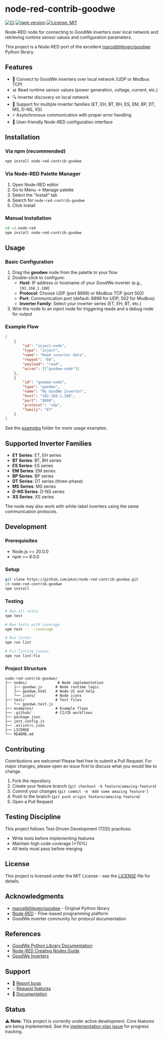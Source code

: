 # node-red-contrib-goodwe

[![CI](https://github.com/pkot/node-red-contrib-goodwe/actions/workflows/ci.yml/badge.svg)](https://github.com/pkot/node-red-contrib-goodwe/actions/workflows/ci.yml)
[![npm version](https://badge.fury.io/js/node-red-contrib-goodwe.svg)](https://www.npmjs.com/package/node-red-contrib-goodwe)
[![License: MIT](https://img.shields.io/badge/License-MIT-yellow.svg)](https://opensource.org/licenses/MIT)

Node-RED node for connecting to GoodWe inverters over local network and retrieving runtime sensor values and configuration parameters.

This project is a Node-RED port of the excellent [marcelblijleven/goodwe](https://github.com/marcelblijleven/goodwe) Python library.

## Features

- 🔌 Connect to GoodWe inverters over local network (UDP or Modbus TCP)
- 📊 Read runtime sensor values (power generation, voltage, current, etc.)
- 🔍 Inverter discovery on local network
- 🎯 Support for multiple inverter families (ET, EH, BT, BH, ES, EM, BP, DT, MS, D-NS, XS)
- ⚡ Asynchronous communication with proper error handling
- 🎨 User-friendly Node-RED configuration interface

## Installation

### Via npm (recommended)

```bash
npm install node-red-contrib-goodwe
```

### Via Node-RED Palette Manager

1. Open Node-RED editor
2. Go to Menu → Manage palette
3. Select the "Install" tab
4. Search for `node-red-contrib-goodwe`
5. Click Install

### Manual Installation

```bash
cd ~/.node-red
npm install node-red-contrib-goodwe
```

## Usage

### Basic Configuration

1. Drag the **goodwe** node from the palette to your flow
2. Double-click to configure:
   - **Host**: IP address or hostname of your GoodWe inverter (e.g., `192.168.1.100`)
   - **Protocol**: Choose UDP (port 8899) or Modbus TCP (port 502)
   - **Port**: Communication port (default: 8899 for UDP, 502 for Modbus)
   - **Inverter Family**: Select your inverter series (ET, EH, BT, etc.)
3. Wire the node to an inject node for triggering reads and a debug node for output

### Example Flow

```json
[
    {
        "id": "inject-node",
        "type": "inject",
        "name": "Read inverter data",
        "repeat": "60",
        "payload": "read",
        "wires": [["goodwe-node"]]
    },
    {
        "id": "goodwe-node",
        "type": "goodwe",
        "name": "My GoodWe Inverter",
        "host": "192.168.1.100",
        "port": "8899",
        "protocol": "udp",
        "family": "ET"
    }
]
```

See the [examples](./examples/) folder for more usage examples.

## Supported Inverter Families

- **ET Series**: ET, EH series
- **BT Series**: BT, BH series  
- **ES Series**: ES series
- **EM Series**: EM series
- **BP Series**: BP series
- **DT Series**: DT series (three-phase)
- **MS Series**: MS series
- **D-NS Series**: D-NS series
- **XS Series**: XS series

The node may also work with white-label inverters using the same communication protocols.

## Development

### Prerequisites

- Node.js >= 20.0.0
- npm >= 6.0.0

### Setup

```bash
git clone https://github.com/pkot/node-red-contrib-goodwe.git
cd node-red-contrib-goodwe
npm install
```

### Testing

```bash
# Run all tests
npm test

# Run tests with coverage
npm test -- --coverage

# Run linter
npm run lint

# Fix linting issues
npm run lint:fix
```

### Project Structure

```
node-red-contrib-goodwe/
├── nodes/              # Node implementation
│   ├── goodwe.js      # Node runtime logic
│   ├── goodwe.html    # Node UI and help
│   └── icons/         # Node icons
├── test/              # Test files
│   └── goodwe.test.js
├── examples/          # Example flows
├── .github/           # CI/CD workflows
├── package.json
├── jest.config.js
├── .eslintrc.json
├── LICENSE
└── README.md
```

## Contributing

Contributions are welcome! Please feel free to submit a Pull Request. For major changes, please open an issue first to discuss what you would like to change.

1. Fork the repository
2. Create your feature branch (`git checkout -b feature/amazing-feature`)
3. Commit your changes (`git commit -m 'Add some amazing feature'`)
4. Push to the branch (`git push origin feature/amazing-feature`)
5. Open a Pull Request

## Testing Discipline

This project follows Test-Driven Development (TDD) practices:
- Write tests before implementing features
- Maintain high code coverage (>70%)
- All tests must pass before merging

## License

This project is licensed under the MIT License - see the [LICENSE](LICENSE) file for details.

## Acknowledgments

- [marcelblijleven/goodwe](https://github.com/marcelblijleven/goodwe) - Original Python library
- [Node-RED](https://nodered.org/) - Flow-based programming platform
- GoodWe inverter community for protocol documentation

## References

- [GoodWe Python Library Documentation](https://github.com/marcelblijleven/goodwe)
- [Node-RED Creating Nodes Guide](https://nodered.org/docs/creating-nodes/)
- [GoodWe Inverters](https://www.goodwe.com/)

## Support

- 🐛 [Report bugs](https://github.com/pkot/node-red-contrib-goodwe/issues)
- 💡 [Request features](https://github.com/pkot/node-red-contrib-goodwe/issues)
- 📖 [Documentation](https://github.com/pkot/node-red-contrib-goodwe)

## Status

⚠️ **Note**: This project is currently under active development. Core features are being implemented. See the [implementation plan issue](https://github.com/pkot/node-red-contrib-goodwe/issues) for progress tracking.
